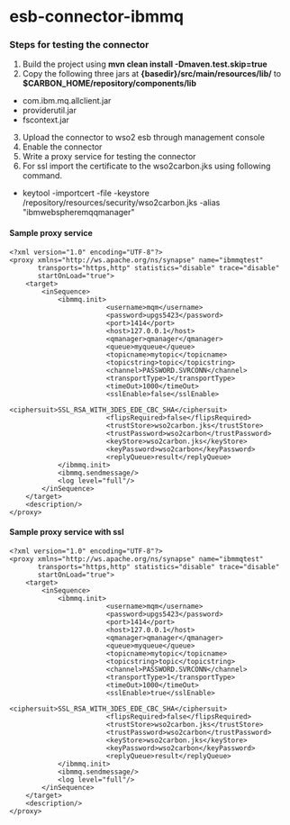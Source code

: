 # esb-connector-ibmmq

### Steps for testing the connector

1. Build the project using <b>mvn clean install -Dmaven.test.skip=true</b><br>
2. Copy the following three jars at <b>{basedir}/src/main/resources/lib/</b>  to <b>$CARBON_HOME/repository/components/lib</b>

* com.ibm.mq.allclient.jar
* providerutil.jar
* fscontext.jar
3. Upload the connector to wso2 esb through management console<br>
4. Enable the connector
5. Write a proxy service for testing the connector
6. For ssl import the certificate to the wso2carbon.jks using following command.
* keytool -importcert -file <certificate file> -keystore <ESB>/repository/resources/security/wso2carbon.jks -alias "ibmwebspheremqqmanager"

#### Sample proxy service
```
<?xml version="1.0" encoding="UTF-8"?>
<proxy xmlns="http://ws.apache.org/ns/synapse" name="ibmmqtest"
       transports="https,http" statistics="disable" trace="disable"
       startOnLoad="true">
    <target>
        <inSequence>
            <ibmmq.init>
                        <username>mqm</username>
                        <password>upgs5423</password>
                        <port>1414</port>
                        <host>127.0.0.1</host>
                        <qmanager>qmanager</qmanager>
                        <queue>myqueue</queue>
                        <topicname>mytopic</topicname>
                        <topicstring>topic</topicstring>
                        <channel>PASSWORD.SVRCONN</channel>
                        <transportType>1</transportType>
                        <timeOut>1000</timeOut>
                        <sslEnable>false</sslEnable>
                        <ciphersuit>SSL_RSA_WITH_3DES_EDE_CBC_SHA</ciphersuit>
                        <flipsRequired>false</flipsRequired>
                        <trustStore>wso2carbon.jks</trustStore>
                        <trustPassword>wso2carbon</trustPassword>
                        <keyStore>wso2carbon.jks</keyStore>
                        <keyPassword>wso2carbon</keyPassword>
                        <replyQueue>result</replyQueue>
            </ibmmq.init>
            <ibmmq.sendmessage/>
            <log level="full"/>
        </inSequence>
    </target>
    <description/>
</proxy>

```
#### Sample proxy service with ssl

```
<?xml version="1.0" encoding="UTF-8"?>
<proxy xmlns="http://ws.apache.org/ns/synapse" name="ibmmqtest"
       transports="https,http" statistics="disable" trace="disable"
       startOnLoad="true">
    <target>
        <inSequence>
            <ibmmq.init>
                        <username>mqm</username>
                        <password>upgs5423</password>
                        <port>1414</port>
                        <host>127.0.0.1</host>
                        <qmanager>qmanager</qmanager>
                        <queue>myqueue</queue>
                        <topicname>mytopic</topicname>
                        <topicstring>topic</topicstring>
                        <channel>PASSWORD.SVRCONN</channel>
                        <transportType>1</transportType>
                        <timeOut>1000</timeOut>
                        <sslEnable>true</sslEnable>
                        <ciphersuit>SSL_RSA_WITH_3DES_EDE_CBC_SHA</ciphersuit>
                        <flipsRequired>false</flipsRequired>
                        <trustStore>wso2carbon.jks</trustStore>
                        <trustPassword>wso2carbon</trustPassword>
                        <keyStore>wso2carbon.jks</keyStore>
                        <keyPassword>wso2carbon</keyPassword>
                        <replyQueue>result</replyQueue>
            </ibmmq.init>
            <ibmmq.sendmessage/>
            <log level="full"/>
        </inSequence>
    </target>
    <description/>
</proxy>
```